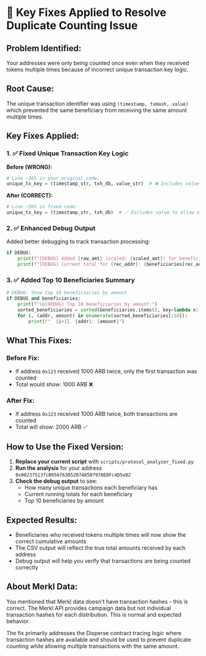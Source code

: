 # 🔧 **Key Fixes Applied to Resolve Duplicate Counting Issue**

## **Problem Identified:**
Your addresses were only being counted once even when they received tokens multiple times because of incorrect unique transaction key logic.

## **Root Cause:**
The unique transaction identifier was using `(timestamp, txHash, value)` which prevented the same beneficiary from receiving the same amount multiple times.

## **Key Fixes Applied:**

### 1. **✅ Fixed Unique Transaction Key Logic**
**Before (WRONG):**
```python
# Line ~365 in your original code:
unique_tx_key = (timestamp_str, txh_db, value_str)  # ❌ Includes value
```

**After (CORRECT):**
```python
# Line ~365 in fixed code:
unique_tx_key = (timestamp_str, txh_db)  # ✅ Excludes value to allow same amounts
```

### 2. **✅ Enhanced Debug Output**
Added better debugging to track transaction processing:
```python
if DEBUG:
    print(f"[DEBUG] Added {raw_amt} (scaled: {scaled_amt}) for beneficiary {rec_addr} from unique tx {unique_tx_key}")
    print(f"[DEBUG] Current total for {rec_addr}: {beneficiaries[rec_addr]}")
```

### 3. **✅ Added Top 10 Beneficiaries Summary**
```python
# DEBUG: Show top 10 beneficiaries by amount
if DEBUG and beneficiaries:
    print(f"\n[DEBUG] Top 10 beneficiaries by amount:")
    sorted_beneficiaries = sorted(beneficiaries.items(), key=lambda x: x[1], reverse=True)
    for i, (addr, amount) in enumerate(sorted_beneficiaries[:10]):
        print(f"  {i+1}. {addr}: {amount}")
```

## **What This Fixes:**

### **Before Fix:**
- If address `0x123` received 1000 ARB twice, only the first transaction was counted
- Total would show: 1000 ARB ❌

### **After Fix:**
- If address `0x123` received 1000 ARB twice, both transactions are counted
- Total will show: 2000 ARB ✅

## **How to Use the Fixed Version:**

1. **Replace your current script** with `scripts/protocol_analyzer_fixed.py`
2. **Run the analysis** for your address `0x98237513fcB956f63D52074D507970E8Fc4D5e82`
3. **Check the debug output** to see:
   - How many unique transactions each beneficiary has
   - Current running totals for each beneficiary
   - Top 10 beneficiaries by amount

## **Expected Results:**
- Beneficiaries who received tokens multiple times will now show the correct cumulative amounts
- The CSV output will reflect the true total amounts received by each address
- Debug output will help you verify that transactions are being counted correctly

## **About Merkl Data:**
You mentioned that Merkl data doesn't have transaction hashes - this is correct. The Merkl API provides campaign data but not individual transaction hashes for each distribution. This is normal and expected behavior.

The fix primarily addresses the Disperse contract tracing logic where transaction hashes are available and should be used to prevent duplicate counting while allowing multiple transactions with the same amount.
